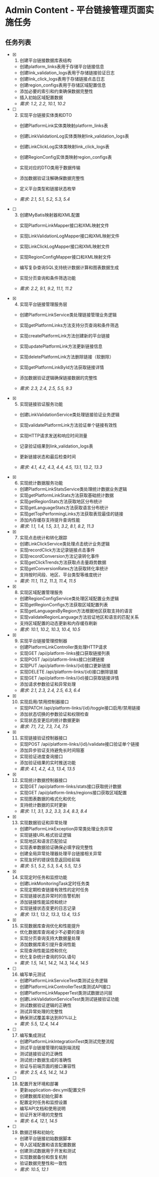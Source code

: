 # Admin Content - 平台链接管理页面实施任务

## 任务列表

- [x] 1. 创建平台链接数据库表结构


  - 创建platform_links表用于存储平台链接信息
  - 创建link_validation_logs表用于存储链接验证日志
  - 创建link_click_logs表用于存储链接点击日志
  - 创建region_configs表用于存储区域配置信息
  - 添加必要的索引和约束确保数据完整性
  - 插入初始区域配置数据
  - _需求: 1.2, 2.2, 10.1, 10.2_






- [ ] 2. 实现平台链接实体类和DTO
  - 创建PlatformLink实体类映射platform_links表
  - 创建LinkValidationLog实体类映射link_validation_logs表
  - 创建LinkClickLog实体类映射link_click_logs表

  - 创建RegionConfig实体类映射region_configs表


  - 实现对应的DTO类用于数据传输
  - 添加数据验证注解确保数据完整性




  - 定义平台类型和链接状态枚举
  - _需求: 2.1, 5.1, 5.2, 5.3, 5.4_



- [ ] 3. 创建MyBatis映射器和XML配置
  - 实现PlatformLinkMapper接口和XML映射文件
  - 实现LinkValidationLogMapper接口和XML映射文件
  - 实现LinkClickLogMapper接口和XML映射文件
  - 实现RegionConfigMapper接口和XML映射文件
  - 编写复杂查询SQL支持统计数据计算和图表数据生成
  - 实现分页查询和条件筛选功能


  - _需求: 2.2, 9.1, 9.2, 11.1, 11.2_

- [x] 4. 实现平台链接管理服务层

  - 创建PlatformLinkService类处理链接管理业务逻辑
  - 实现getPlatformLinks方法支持分页查询和条件筛选
  - 实现createPlatformLink方法创建新的平台链接


  - 实现updatePlatformLink方法更新链接信息
  - 实现deletePlatformLink方法删除链接（软删除）
  - 实现getPlatformLinkById方法获取链接详情

  - 添加数据验证逻辑确保链接数据的完整性
  - _需求: 2.3, 2.4, 2.5, 5.5, 9.3_

- [x] 5. 实现链接验证服务功能


  - 创建LinkValidationService类处理链接验证业务逻辑
  - 实现validatePlatformLink方法验证单个链接有效性

  - 实现HTTP请求发送和响应时间测量
  - 记录验证结果到link_validation_logs表
  - 更新链接状态和最后检查时间
  - _需求: 4.1, 4.2, 4.3, 4.4, 4.5, 13.1, 13.2, 13.3_






- [x] 6. 实现统计数据服务功能


  - 创建PlatformLinkStatsService类处理统计数据业务逻辑
  - 实现getPlatformLinkStats方法获取基础统计数据
  - 实现getRegionStats方法获取地区分布统计
  - 实现getLanguageStats方法获取语言分布统计
  - 实现getTopPerformingLinks方法获取表现最佳的链接
  - 添加内存缓存支持提升查询性能
  - _需求: 1.1, 1.4, 1.5, 3.1, 3.2, 8.1, 8.2, 11.3_

- [x] 7. 实现点击统计和转化跟踪


  - 创建LinkClickService类处理点击统计业务逻辑
  - 实现recordClick方法记录链接点击事件
  - 实现recordConversion方法记录转化事件
  - 实现getClickTrends方法获取点击量趋势数据
  - 实现getConversionRates方法获取转化率统计
  - 支持按时间段、地区、平台类型等维度统计
  - _需求: 11.1, 11.2, 11.3, 11.4, 11.5_

- [x] 8. 实现区域配置管理服务


  - 创建RegionConfigService类处理区域配置业务逻辑
  - 实现getRegionConfigs方法获取区域配置列表
  - 实现getLanguagesByRegion方法根据地区获取支持的语言
  - 实现validateRegionLanguage方法验证地区和语言的匹配关系
  - 支持区域配置的动态更新和内存缓存刷新
  - _需求: 10.1, 10.2, 10.3, 10.4, 10.5_

- [x] 9. 实现平台链接管理控制器


  - 创建PlatformLinkController类处理HTTP请求
  - 实现GET /api/platform-links接口获取链接列表
  - 实现POST /api/platform-links接口创建链接
  - 实现PUT /api/platform-links/{id}接口更新链接
  - 实现DELETE /api/platform-links/{id}接口删除链接
  - 实现GET /api/platform-links/{id}接口获取链接详情
  - 添加请求参数验证和异常处理
  - _需求: 2.1, 2.3, 2.4, 2.5, 6.3, 6.4_




- [x] 10. 实现启用/禁用控制器接口


  - 实现PATCH /api/platform-links/{id}/toggle接口启用/禁用链接
  - 添加状态切换的参数验证和权限检查
  - 实现状态变更后的统计数据更新
  - _需求: 7.1, 7.2, 7.3, 7.4, 7.5_

- [x] 11. 实现链接验证控制器接口


  - 实现POST /api/platform-links/{id}/validate接口验证单个链接
  - 添加异步验证支持避免长时间阻塞
  - 实现验证进度查询接口
  - 添加验证结果的实时推送功能
  - _需求: 4.1, 4.2, 4.3, 13.4, 13.5_

- [x] 12. 实现统计数据控制器接口
  - 实现GET /api/platform-links/stats接口获取统计数据
  - 实现GET /api/platform-links/regions接口获取区域配置
  - 实现图表数据的格式化和优化
  - 支持统计数据的实时更新
  - _需求: 1.1, 3.1, 3.2, 3.3, 3.4, 8.3, 8.4_

- [x] 13. 实现数据验证和异常处理


  - 创建PlatformLinkException异常类处理业务异常
  - 实现链接URL格式验证逻辑
  - 实现地区和语言匹配验证
  - 实现表单数据验证确保必填字段完整性
  - 创建全局异常处理器处理平台链接相关异常
  - 实现友好的错误信息返回给前端
  - _需求: 5.1, 5.2, 5.3, 5.4, 5.5, 12.5_

- [x] 14. 实现定时任务和监控功能


  - 创建LinkMonitoringTask定时任务类
  - 实现定期检查链接有效性的定时任务
  - 实现链接状态异常时的告警机制
  - 添加链接性能监控和统计
  - 实现链接状态变更的日志记录
  - _需求: 13.1, 13.2, 13.3, 13.4, 13.5_

- [x] 15. 实现数据库查询优化和性能提升
  - 优化数据库查询减少不必要的查询
  - 实现分页查询支持大数据量处理
  - 添加数据库索引提升查询性能
  - 实现查询性能监控和优化
  - 优化复杂统计查询的SQL语句
  - _需求: 1.5, 14.1, 14.2, 14.3, 14.4, 14.5_

- [ ] 16. 编写单元测试
  - 创建PlatformLinkServiceTest类测试业务逻辑
  - 创建PlatformLinkControllerTest类测试API接口
  - 创建PlatformLinkMapperTest类测试数据访问层
  - 创建LinkValidationServiceTest类测试链接验证功能
  - 测试数据验证逻辑的正确性
  - 测试异常处理的完整性
  - 确保测试覆盖率达到80%以上
  - _需求: 5.5, 12.4, 14.4_

- [ ] 17. 编写集成测试
  - 创建PlatformLinkIntegrationTest类测试完整流程
  - 测试平台链接管理的端到端流程
  - 测试链接验证的正确性
  - 测试统计数据生成的准确性
  - 验证与前端页面的接口兼容性
  - _需求: 2.5, 4.5, 14.2, 14.3_

- [ ] 18. 配置开发环境和部署
  - 更新application-dev.yml配置文件
  - 创建数据库初始化脚本
  - 配置定时任务和监控设置
  - 编写API文档和使用说明
  - 验证开发环境的完整性
  - _需求: 6.4, 12.1, 14.5_

- [ ] 19. 数据迁移和初始化
  - 创建平台链接初始数据脚本
  - 导入区域配置和语言配置数据
  - 创建测试数据用于开发和测试
  - 实现数据备份和恢复机制
  - 验证数据完整性和一致性
  - _需求: 10.5, 12.1_